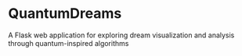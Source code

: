# QuantumDreams
A Flask web application for exploring dream visualization and analysis through quantum-inspired algorithms
